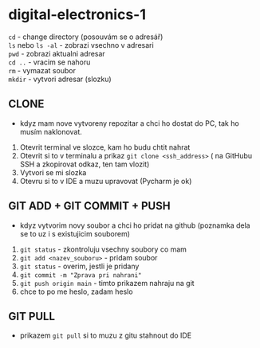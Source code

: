 # digital-electronics-1
`cd` - change directory (posouvám se o adresář)
<br>
`ls` nebo `ls -al` - zobrazi vsechno v adresari
<br>
`pwd` - zobrazi aktualni adresar
<br>
`cd ..` - vracim se nahoru
<br>
`rm` - vymazat soubor
<br>
`mkdir` - vytvori adresar (slozku)

## CLONE

- kdyz mam nove vytvoreny repozitar a chci ho dostat do PC, tak ho musím naklonovat.

1. Otevrit terminal ve slozce, kam ho budu chtit nahrat
2. Otevrit si to v terminalu a prikaz `git clone <ssh_address>` ( na GitHubu SSH a zkopirovat odkaz, ten tam vlozit)
3. Vytvori se mi slozka
4. Otevru si to v IDE a muzu upravovat (Pycharm je ok)

## GIT ADD + GIT COMMIT + PUSH

- kdyz vytvorim novy soubor a chci ho pridat na github (poznamka dela se to uz i s existujicim souborem)

1. `git status` - zkontroluju vsechny soubory co mam
2. `git add <nazev_souboru>` - pridam soubor
3. `git status` - overim, jestli je pridany
4. `git commit -m "Zprava pri nahrani"`
5. `git push origin main` - timto prikazem nahraju na git
6. chce to po me heslo, zadam heslo

## GIT PULL

- prikazem `git pull` si to muzu z gitu stahnout do IDE

